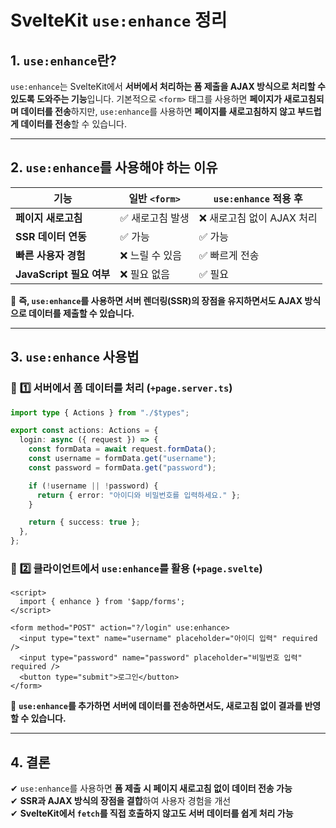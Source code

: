 # SvelteKit `use:enhance` 정리

## 1. `use:enhance`란?

`use:enhance`는 SvelteKit에서 **서버에서 처리하는 폼 제출을 AJAX 방식으로 처리할 수 있도록 도와주는 기능**입니다.
기본적으로 `<form>` 태그를 사용하면 **페이지가 새로고침되며 데이터를 전송**하지만, `use:enhance`를 사용하면 **페이지를 새로고침하지 않고 부드럽게 데이터를 전송**할 수 있습니다.

---

## 2. `use:enhance`를 사용해야 하는 이유

| 기능                     | 일반 `<form>`    | `use:enhance` 적용 후      |
| ------------------------ | ---------------- | -------------------------- |
| **페이지 새로고침**      | ✅ 새로고침 발생 | ❌ 새로고침 없이 AJAX 처리 |
| **SSR 데이터 연동**      | ✅ 가능          | ✅ 가능                    |
| **빠른 사용자 경험**     | ❌ 느릴 수 있음  | ✅ 빠르게 전송             |
| **JavaScript 필요 여부** | ❌ 필요 없음     | ✅ 필요                    |

📌 **즉, `use:enhance`를 사용하면 서버 렌더링(SSR)의 장점을 유지하면서도 AJAX 방식으로 데이터를 제출할 수 있습니다.**

---

## 3. `use:enhance` 사용법

### 🔹 **1️⃣ 서버에서 폼 데이터를 처리 (`+page.server.ts`)**

```ts
import type { Actions } from "./$types";

export const actions: Actions = {
  login: async ({ request }) => {
    const formData = await request.formData();
    const username = formData.get("username");
    const password = formData.get("password");

    if (!username || !password) {
      return { error: "아이디와 비밀번호를 입력하세요." };
    }

    return { success: true };
  },
};
```

### 🔹 **2️⃣ 클라이언트에서 `use:enhance`를 활용 (`+page.svelte`)**

```svelte
<script>
  import { enhance } from '$app/forms';
</script>

<form method="POST" action="?/login" use:enhance>
  <input type="text" name="username" placeholder="아이디 입력" required />
  <input type="password" name="password" placeholder="비밀번호 입력" required />
  <button type="submit">로그인</button>
</form>
```

📌 **`use:enhance`를 추가하면 서버에 데이터를 전송하면서도, 새로고침 없이 결과를 반영할 수 있습니다.**

---

## 4. 결론

✔ `use:enhance`를 사용하면 **폼 제출 시 페이지 새로고침 없이 데이터 전송 가능**  
✔ **SSR과 AJAX 방식의 장점을 결합**하여 사용자 경험을 개선  
✔ **SvelteKit에서 `fetch`를 직접 호출하지 않고도 서버 데이터를 쉽게 처리 가능**
